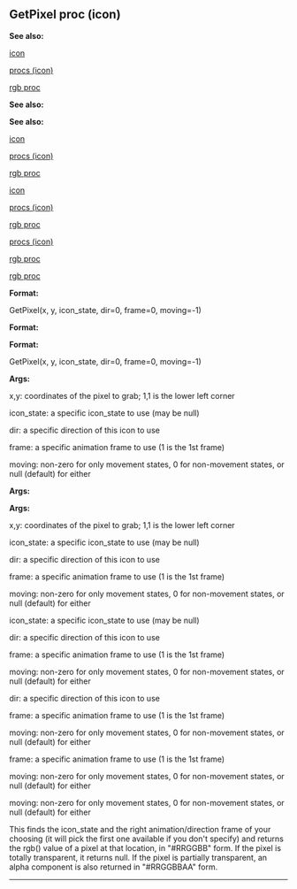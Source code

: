 

 GetPixel proc (icon)
----------------------




**See also:** 


[icon](#/icon) 

[procs (icon)](#/icon/proc) 

[rgb proc](#/proc/rgb) 





**See also:** 

**See also:**

[icon](#/icon) 

[procs (icon)](#/icon/proc) 

[rgb proc](#/proc/rgb) 



[icon](#/icon)

[procs (icon)](#/icon/proc) 

[rgb proc](#/proc/rgb) 


[procs (icon)](#/icon/proc)

[rgb proc](#/proc/rgb) 

[rgb proc](#/proc/rgb)


**Format:** 


 GetPixel(x, y, icon\_state, dir=0, frame=0, moving=-1)
 


**Format:** 

**Format:**

 GetPixel(x, y, icon\_state, dir=0, frame=0, moving=-1)



**Args:** 


 x,y: coordinates of the pixel to grab; 1,1 is the lower left corner
 
 icon\_state: a specific icon\_state to use (may be null)
 
 dir: a specific direction of this icon to use
 
 frame: a specific animation frame to use (1 is the 1st frame)
 
 moving: non-zero for only movement states, 0 for non-movement states,
 or null (default) for either
 






**Args:** 

**Args:**

 x,y: coordinates of the pixel to grab; 1,1 is the lower left corner
 
 icon\_state: a specific icon\_state to use (may be null)
 
 dir: a specific direction of this icon to use
 
 frame: a specific animation frame to use (1 is the 1st frame)
 
 moving: non-zero for only movement states, 0 for non-movement states,
 or null (default) for either
 





 icon\_state: a specific icon\_state to use (may be null)
 
 dir: a specific direction of this icon to use
 
 frame: a specific animation frame to use (1 is the 1st frame)
 
 moving: non-zero for only movement states, 0 for non-movement states,
 or null (default) for either
 




 dir: a specific direction of this icon to use
 
 frame: a specific animation frame to use (1 is the 1st frame)
 
 moving: non-zero for only movement states, 0 for non-movement states,
 or null (default) for either
 



 frame: a specific animation frame to use (1 is the 1st frame)
 
 moving: non-zero for only movement states, 0 for non-movement states,
 or null (default) for either
 


 moving: non-zero for only movement states, 0 for non-movement states,
 or null (default) for either


 This finds the icon\_state and the right animation/direction frame of your
choosing (it will pick the first one available if you don't specify) and
returns the rgb() value of a pixel at that location, in "#RRGGBB" form.
If the pixel is totally transparent, it returns null. If the pixel is
partially transparent, an alpha component is also returned in "#RRGGBBAA"
form.





---


